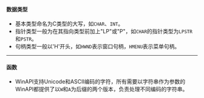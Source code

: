 #### 数据类型

* 基本类型命名为C类型的大写，如`CHAR`、`INT`。
* 指针类型一般为在其指向类型前加上"LP"或"P"，如`CHAR`的指针类型为`LPSTR`和`PSTR`。
* 句柄类型一般以'H'开头，如`HWND`表示窗口句柄，`HMENU`表示菜单句柄。

---

#### 函数

* WinAPI支持Unicode和ASCII编码的字符，所有需要以字符串作为参数的WinAPI都提供了以`W`和`A`为后缀的两个版本，负责处理不同编码的字符串。